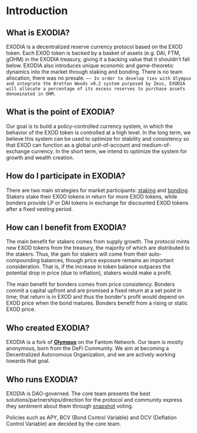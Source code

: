 # Introduction

## What is EXODIA?

EXODIA is a decentralized reserve currency protocol based on the EXOD token. Each EXOD token is backed by a basket of assets (e.g. DAI, FTM, gOHM) in the EXODIA treasury, giving it a backing value that it shouldn't fall below. EXODIA also introduces unique economic and game-theoretic dynamics into the market through staking and bonding.
There is no team allocation, there was no presale. `—— In order to develop ties with Olympus and integrate the Bretton Woods v0.2 system purposed by Zeus, EXODIA will allocate a percentage of its excess reserves to purchase assets denominated in OHM.`

## What is the point of EXODIA?

Our goal is to build a policy-controlled currency system, in which the behavior of the EXOD token is controlled at a high level. In the long term, we believe this system can be used to optimize for stability and consistency so that EXOD can function as a global unit-of-account and medium-of-exchange currency. In the short term, we intend to optimize the system for growth and wealth creation.

## How do I participate in EXODIA?

There are two main strategies for market participants: [staking](using-the-website/stake-your-exod.md) and [bonding](using-the-website/purchase-a-bond/). Stakers stake their EXOD tokens in return for more EXOD tokens, while bonders provide LP or DAI tokens in exchange for discounted EXOD tokens after a fixed vesting period.

## How can I benefit from EXODIA?

The main benefit for stakers comes from supply growth. The protocol mints new EXOD tokens from the treasury, the majority of which are distributed to the stakers. Thus, the gain for stakers will come from their auto-compounding balances, though price exposure remains an important consideration. That is, if the increase in token balance outpaces the potential drop in price (due to inflation), stakers would make a profit.

The main benefit for bonders comes from price consistency. Bonders commit a capital upfront and are promised a fixed return at a set point in time; that return is in EXOD and thus the bonder's profit would depend on EXOD price when the bond matures. Bonders benefit from a rising or static EXOD price.

## Who created EXODIA?

EXODIA is a fork of [**Olympus**](https://www.olympusdao.finance) on the Fantom Network. Our team is mostly anonymous, born from the DeFi Community. We aim at becoming a Decentralized Autonomous Organization, and we are actively working towards that goal.

## Who runs EXODIA?

EXODIA is DAO-governed. The core team presents the best solutions/partnerships/direction for the protocol and community express they sentiment about them through [snapshot](https://snapshot.org/#/exodiadao.eth) voting. 

Policies such as APY, BCV (Bond Control Variable) and DCV (Deflation Control Variable) are decided by the core team.
